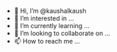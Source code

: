 - 👋 Hi, I’m @kaushalkaush
- 👀 I’m interested in ...
- 🌱 I’m currently learning ...
- 💞️ I’m looking to collaborate on ...
- 📫 How to reach me ...

<!---
kaushalkaush/kaushalkaush is a ✨ special ✨ repository because its `README.md` (this file) appears on your GitHub profile.
You can click the Preview link to take a look at your changes.
--->
